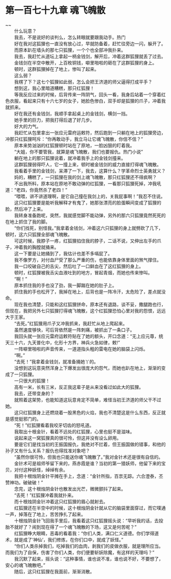 # 第一百七十九章 魂飞魄散

~~
            <br>　　什么玩意？<br>　　我去，不是说好的谈判么，怎么转眼就要跟我动手。热门<br>　　好在我对这狐狸也一直没有放心过，早就防备着，赶忙往旁边一闪，躲开了。<br>　　而原本趴在墙头的那七只狐狸，一个个也全部冲我扑来。<br>　　我去，我赶忙从道坛上拿起一柄金钱剑，解开后，冲着这群狐狸就丢了过去。<br>　　金钱剑在半空中散开，上百枚铜钱，噼里啪啦的砸在了这群狐狸的身上。<br>　　顿时，这群狐狸掉在了地上，惨叫了起来。<br>　　这么弱？<br>　　我楞了下？这七个狐狸如此弱，怎么会把王济道的师父逼得打成平手？<br>　　想到这，我心里暗道糟糕，那只红狐狸！<br>　　等我反应过来的时候，后背传来一阵阴气，回头一看，我身后站着一个穿着红色衣服，看起来只有十六七岁的女子，她脸色惨白，双手却是狐狸的爪子，冲着我就抓来。<br>　　好在我还有金钱剑，我顺手拿起桌上的金钱剑，横剑一挡。<br>　　她手里的巨力，把我打得后退了好几步。<br>　　好大的力气。<br>　　我赶忙从包里拿出一张应元雷府运敕符，然后跑到一只躺在地上的狐狸旁边，冲那只红狐狸呵斥：“你再敢动手，我立马让它魂飞魄散，你信不信？”<br>　　原本来势汹汹的红狐狸顿时站在了原地，一脸凶狠的盯着我。<br>　　“大姐，你不要管我，就算是魂飞魄散，我们也要报仇。热门小说”<br>　　躺在地上的那只狐狸说着，就冲着我手上的金钱剑撞来。<br>　　这群狐狸弱得吓人，它一撞上来，顿时被金钱剑的威力直接打得魂飞魄散。<br>　　我看着手里的金钱剑，呆滞了一下，我去，这算什么？学革命烈士英勇就义？<br>　　妈的，糟糕了，一只狐狸在我的剑上魂飞魄散，那只红狐狸还不得疯啊？<br>　　不出我所料，原本站在原地不敢动弹的红狐狸，一看那只狐狸死掉，冲我吼道：“老四，你竟然杀了老四！”<br>　　“喂喂，讲不讲道理啊，是它自己撞在我剑上的，关我屁事啊！”我忍不住说。<br>　　这只红狐狸要是能听我解释才有鬼了，她那张漂亮的脸蛋瞬间变成了狐狸的脸，然后冲了上来。<br>　　我转身准备跑呢，突然，我就感觉脚不能动弹，另外的那六只狐狸竟然死死的在地上抓住了我的脚。<br>　　“你们找死，别怪我。”我拿着金钱剑，冲着这六只狐狸的身上就劈砍了几下，顿时，这六只狐狸全部魂飞魄散。<br>　　可这时候，我脖子一疼，红狐狸掐住我的脖子，二话不说，又伸出左手的爪子，冲着我的胸膛就捅来。<br>　　这一下要是让她捅到了，我估计也差不多嗝屁了。<br>　　我不像罗方，对付血尸受了那么严重的伤，也能依靠身体里面的煞气撑住。<br>　　我一口咬破自己的舌尖，然后吐了一口鲜血在了这红狐狸的身上。<br>　　顿时，红狐狸被我舌尖血液吐到的地方，冒起青烟，而她也传来惨叫。<br>　　“啊！”<br>　　原本抓住我的手也没了劲，我一脚踹在她的肚子上。<br>　　抓住我的手也松开了，我掉在地上，后背也是一阵冷汗，太危险了，差点就没命。<br>　　现在我也清楚，只能和这红狐狸拼命，原本还有退路，谈不妥，撒腿跑也行，但现在，我把另外七只狐狸打得魂飞魄散，这个红狐狸恐怕心里对我的怨恨，远远大于王家。<br>　　“去死。”红狐狸用爪子又冲我抓来，我赶忙从地上爬起来。<br>　　虽然速度够快，可后背依然是一阵刺痛，被抓出了一条口子。<br>　　我回头就一张应元雷府运敕符贴在了她的额头，开口念道：“无上应元尊，统天三十六，九天普化中，化形十方界，神兵火急如律，敕!”<br>　　一阵噼里啪啦的声音传来，一道道指头粗的雷电在她的脑袋上闪烁。<br>　　“啊。”<br>　　“去死！”我拿着金钱剑，就准备捅她丫的。<br>　　没想到这玩意突然浑身上下爆发出很庞大的怨气，而她也趴在地上，渐渐的变成了一只狐狸。<br>　　一只很大的狐狸！<br>　　高有一米，长有三米，反正我这辈子是从来没看过如此大的狐狸。<br>　　我去，还带变身的？<br>　　就照着这架势，也能知道这玩意肯定不简单，难怪当初王济道的师父干不过她。<br>　　这只红狐狸身上还燃烧着一股黑色的火焰，我也不清楚这是什么东西，反正就是感觉挺邪门的。<br>　　“死！”红狐狸看着我咬牙切齿的怒吼道。<br>　　我取出十根金针，看着不远处的红狐狸，心里也挺不是滋味。<br>　　说起来这一窝狐狸真的很可怜，但这并没有设么卵用。<br>　　要是它们是找当初的王振国报仇，我绝对不拦着，但王振国做的错事，和他的孙子又有什么关系？报仇也得找准对象吧？<br>　　“虽然你很可怜，但我也只能送你魂飞魄散了。”我对金针术还是很有自信的。<br>　　金针术可是祖师爷留下来的，燕赤霞是谁？当初的第一猎妖师，他留下来的宝贝，对付这种妖怪，绰绰有余。<br>　　我把十根烛阴金针平摊在手上，念道：“金针所指，百祟无踪。六合澄泰，丕赞神功。破破破！”<br>　　念完，这十根烛阴金针也散发出光芒，微微颤抖了起来。<br>　　“去死！”红狐狸冲着我就扑来。<br>　　而十根烛阴金针冲着这只红狐狸的眉心就射去。<br>　　红狐狸还在半空中的时候，这十根烛阴金针就从它的脑袋里面穿过，而它噗通一声，掉落在了地上，苦苦挣扎了起来。<br>　　十根烛阴金针飞回我手里后，我看着这只红狐狸摇头说：“早听我的话，去投胎不就好了？闹到现在得了一个魂飞魄散的下场，这又是何苦呢？”<br>　　红狐狸睁大眼睛，恶毒的看着我：“你们人类，满口仁义道德。你们学得道术，就是成了‘神仙’，我们修炼，在你们口中，就成了妖怪。”<br>　　“你们人类杀掉我们，吃掉我们的血肉，剥我们的皮做衣服，就是理所应当。而我们为了自保，伤害了你们人类，你们便要斩妖除魔，有这样的天理吗？”<br>　　我沉默了起来，摇头说：“这种事情，谁也说不准，谁也说不好，不要想了，安心的魂飞魄散吧。”<br>　　随后，这只红狐狸在我面前，渐渐消散。<br>
	